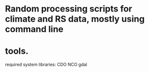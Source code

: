 # Random processing scripts for climate and RS data, mostly using command line
# tools.

required system libraries:
CDO
NCO
gdal
